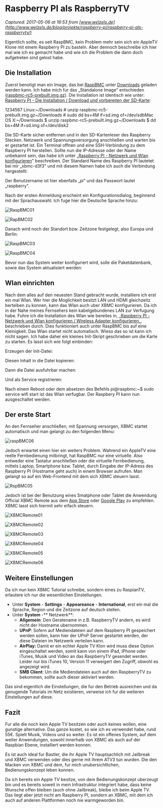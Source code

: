 # Raspberry PI als RaspberryTV

_Captured: 2017-05-06 at 16:53 from [www.welzels.de](http://www.welzels.de/blog/projekte/raspberry-pi/raspberry-pi-als-raspberrytv/)_

Eigentlich sollte, es seit RaspBMC, kein Problem mehr sein sich ein AppleTV Klone mit einem Raspberry PI zu basteln. Aber dennoch beschreibe ich hier mal wie ich es gemacht habe und wie ich die Problem die dann doch aufgetreten sind gelost habe.

## Die Installation

Zuerst benotigt man ein Image, das bei [RaspBMC](http://www.raspbmc.com) unter [Downloads](http://www.raspbmc.com/download/) geladen werden kann. Ich habe mich fur das „Standalone Image" entschieden ([raspbmc-rc5-prebuilt.img.gz](http://download.raspbmc.com/downloads/bin/filesystem/prebuilt/raspbmc-rc5-prebuilt.img.gz)). Die Installation ist identisch wie unter: [Raspberry PI - Die Installation / Download und vorbereiten der SD-Karte](http://www.welzels.de/blog/projekte/raspberry-pi/raspberry-pi-die-erste-installation/):

1234567 
Linux:~/Downloads # unzip raspbmc-rc5-prebuilt.img.gz~/Downloads # sudo dd bs=4M if=sd.img of=/dev/sdbMac OS X:~/Downloads $ unzip raspbmc-rc5-prebuilt.img.gz~/Downloads $ dd bs=4M if=sd.img of=/dev/disk2

Die SD-Karte sicher entfernen und in den SD-Kartenleser des Raspberry Stecken. Netzwerk und Spannungsversorgung anschließen und warten bis er gestartet ist. Ein Terminal offnen und eine SSH-Verbindung zu dem Raspberry PI herstellen. Sollte nun die IP-Adresse oder der Name unbekannt sein, das habe ich unter „[Raspberry PI - Netzwerk und Wlan konfigurieren](http://www.welzels.de/blog/projekte/raspberry-pi/raspberry-pi-netzwerk-und-wlan-konfigurieren/)" beschreiben. Der Standard Name des Raspberry PI lautetet bei mir „xbmc-d3f3" und mit diesem Namen habe ich auch die Verbindung hergestellt:

Der Benutzername ist hier ebenfalls „pi" und das Passwort lautet „raspberry".

Nach der ersten Anmeldung erscheint ein Konfigurationsdialog, beginnend mit der Sprachauswahl. Ich fuge hier die Deutsche Sprache hinzu:

![RaspBMC01](http://www.welzels.de/blog/wp-content/uploads/2013/01/RaspBMC01-300x205.png)

![RapBMC02](http://www.welzels.de/blog/wp-content/uploads/2013/01/RapBMC02-300x205.png)

Danach wird noch der Standort bzw. Zeitzone festgelegt, also Europa und Berlin:

![RaspBMC03](http://www.welzels.de/blog/wp-content/uploads/2013/01/RaspBMC03-300x205.png)

![RaspBMC04](http://www.welzels.de/blog/wp-content/uploads/2013/01/RaspBMC04-300x205.png)

Bevor nun das System weiter konfiguriert wird, solle die Paketdatenbank, sowie das System aktualisiert werden:

## Wlan einrichten

Nach dem alles auf den neuesten Stand gebracht wurde, installiere ich erst ein mal Wlan. Wer hier die Moglichkeit besitzt LAN und HDMI gleichzeitz berteiben zu konnen, kann das Wlan auch uber XBMC konfigurieren. Da ich in der Nahe meines Fernsehers kein kabelgebundenes LAN zur Verfugung habe. Fuhre ich die Installation des Wlan wie bereites in, „[Raspberry PI - Netzwerk und Wlan konfigurieren / Wireless Adapter konfigurieren](http://www.welzels.de/blog/projekte/raspberry-pi/raspberry-pi-netzwerk-und-wlan-konfigurieren/#Wireless_Adapter_konfigurieren)„, beschrieben durch. Dies funktioniert auch unter RaspBMC bis auf eine Kleinigkeit. Das Wlan startet nicht automatisch. Wieso das so ist kann ich nicht sagen. Ich habe daher ein kleines Init-Skript geschrieben um die Karte zu starten. Es lasst sich wie folgt einbinden:

Erzeugen der Init-Datei:

Diesen Inhalt in die Datei kopieren:

Dann die Datei ausfuhrbar machen:

Und als Service registrieren:

Nach einem Reboot oder dem absetzen des Befehls pi@raspbmc:~$ sudo service wifi start ist das Wlan verfugbar. Der Raspbery PI kann nun ausgeschaltet werden.

## Der erste Start

An den Fernseher anschließen, mit Spannung versorgen, XBMC startet automatisch und man gelangt zu den folgenden Menu:

![raspBMC06](http://www.welzels.de/blog/wp-content/uploads/2013/01/raspBMC06-300x167.jpg)

Jedoch erwartet einen hier ein weiters Problem. Wahrend ein AppleTV eine reelle Fernbedienung mitbringt, hat RaspBMC nur eine virtuelle. Also entweder eine Tastatur anschließen oder die virtuelle Fernbedienung, mittels Laptop, Smartphone bzw. Tablet, durch Eingabe der IP-Adress des Raspberry PI (Hostname geht auch) in einem Browser aufrufen. Man gelangt so auf ein Web-Frontend mit dem sich XBMC steuern lasst.

![RspBMC05](http://www.welzels.de/blog/wp-content/uploads/2013/01/RspBMC05-300x217.png)

Jedoch ist bei der Benutzung eines Smatphone oder Tablet die Anwendung Official XBMC Remote aus dem [App Store](https://itunes.apple.com/de/app/official-xbmc-remote/id520480364?mt=8) oder [Google Play](https://play.google.com/store/apps/details?id=org.xbmc.android.remote) zu empfehlen. XBMC lasst sich hiermit sehr eifach steuern.

![XBMCRemote01](http://www.welzels.de/blog/wp-content/uploads/2013/01/XBMCRemote01-200x300.png)

![XBMCRemote02](http://www.welzels.de/blog/wp-content/uploads/2013/01/XBMCRemote02-200x300.png)

![XBMCRemote03](http://www.welzels.de/blog/wp-content/uploads/2013/01/XBMCRemote03-200x300.png)

![XBMCRemote04](http://www.welzels.de/blog/wp-content/uploads/2013/01/XBMCRemote04-200x300.png)

![XBMCRemote05](http://www.welzels.de/blog/wp-content/uploads/2013/01/XBMCRemote05-200x300.png)

![XBMCRemote06](http://www.welzels.de/blog/wp-content/uploads/2013/01/XBMCRemote06-200x300.png)

## Weitere Einstellungen

Da ich nun kein XBMC Tutorial schreibe, sondern eines zu RaspianTV, erlautere ich nur die wesentlichen Einstellungen.

  * Unter **System** - **Settings** - **Appeareance** - **International**, erst ein mal die Sprache, Region und die Zeitzone auf deutsch stellen.
  * Unter **System** -** Netzwerk**: 
    * **Allgemein**: Den Geratename in z.B. RaspberryTV andern, es wird nicht der Hostname ubernommen.
    * **UPnP**: Sofern auf Mediendateien auf dem Raspberry PI gespeichert werden sollen, kann hier der UPnP Server gestartet werden, der diese Dateien im Netzwerk verteilen kann.
    * **AirPlay:** Damit er ein echter Apple TV Klon wird muss diese Option eingeschaltet werden, somit kann von einem iPad, iPhone oder iTunes, Musik und Video an das RaspberryTV gesendet werden. Leider nur bis iTunes 10, Version 11 verweigert den Zugriff, obwohl es angezeigt wird.
    * **SMB Client**: Um die Mediendateien auch auf den RaspberryTV zu bekommen, sollte auch dieser aktiviert werden.

Das sind eigentlich die Einstellungen, die fur den Betrieb ausreichen und da genugende Tutorials im Netz existieren, verweise ich fur die weiteren Einstellungen auf diese.

## Fazit

Fur alle die noch kein Apple TV besitzen oder auch keines wollen, eine gunstige alternative. Das ganze kostet, so wie ich es verwendet habe, rund 55€. Spielt Musik, Videos und so weiter. Es ist ein offenes System, auf dem weiter Anwendungen, sowohl innerhalb von XBMC als auch auf der Raspbian Ebene, installiert werden konnen.

Es ist auch ideal fur Bastler, die ihr Apple TV hauptsachlich mit Jailbreak und XBMC verwenden oder dies gerne mit ihrem ATV3 tun wurden. Die den Macken von XBMC und dem, fur mich unubersichtlichen, Bedienungskonzept leben konnen.

Da ich bereits ein Apple TV besitze, von dem Bedienungskonzept uberzeugt bin und es bereits soweit in mein Infrastruktur integriert habe, dass keine Wunsche offen bleiben (auch ohne Jailbreak), bleibe ich beim Apple TV. Das liegt aber jetzt nicht am Raspberry PI, sondern an XBMC, mit dem ich auch auf anderen Plattformen noch nie warmgeworden bin.
